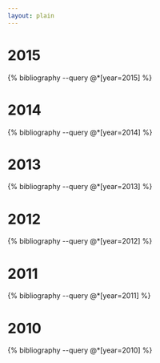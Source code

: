 ```yaml
---
layout: plain
---
```


<div class="article">
        <div class="content">
    <div class="well">
<h1> 2015</h1>
{% bibliography --query @*[year=2015] %}
</div>
</div>
</div>

<div class="article">
        <div class="content">
    <div class="well">
<h1> 2014</h1>
{% bibliography --query @*[year=2014] %}
</div>
</div>
</div>


<div class="article">
        <div class="content">
    <div class="well">
<h1> 2013</h1>
{% bibliography --query @*[year=2013] %}
</div>
</div>
</div>


<div class="article">
        <div class="content">
    <div class="well">
<h1> 2012</h1>
{% bibliography --query @*[year=2012] %}
</div>
</div>
</div>


<div class="article">
        <div class="content">
    <div class="well">
<h1> 2011</h1>
{% bibliography --query @*[year=2011] %}
</div>
</div>
</div>


<div class="article">
        <div class="content">
    <div class="well">
<h1> 2010</h1>
{% bibliography --query @*[year=2010] %}
</div>
</div>
</div>



